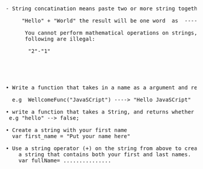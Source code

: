 <pre>

- String concatination means paste two or more string together

     "Hello" + "World" the result will be one word  as  ---->   "Hello World"

      You cannot perform mathematical operations on strings, even if the strings look like numbers, so the
      following are illegal:
    
       "2"-"1"
   




• Write a function that takes in a name as a argument and return the Hello {name}.

  e.g  WellcomeFunc("JavaSCript") ----> "Hello JavaSCript"

• write a function that takes a String, and returns whether or not that String is more than 10 characters long. 
 e.g "hello" --> false;

• Create a string with your first name
  var first_name = "Put your name here"
  
• Use a string operator (+) on the string from above to create 
    a string that contains both your first and last names.
    var fullName= ...............
</pre>
